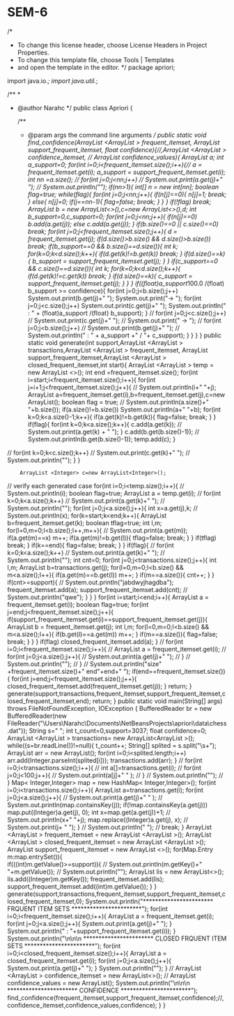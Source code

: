 # SEM-6

/*
 * To change this license header, choose License Headers in Project Properties.
 * To change this template file, choose Tools | Templates
 * and open the template in the editor.
 */
package apriori;

import java.io.*;
import java.util.*;

/**
 *
 * @author Narahc
 */
public class Apriori {

    /**
     * @param args the command line arguments
     */
    public static void find_confidence(ArrayList <ArrayList <Integer>> frequent_itemset,
            ArrayList <Integer> support_frequent_itemset, float confidence){//,ArrayList <ArrayList <Integer>> confidence_itemset,
//            ArrayList <Float> confidence_values){
        ArrayList <Integer> a;
        int a_support=0;
        for(int i=0;i<frequent_itemset.size();i++){//
            a = frequent_itemset.get(i);
            a_support = support_frequent_itemset.get(i);
            int nn =a.size();
//            for(int j=0;j<nn;j++)
//                System.out.print(a.get(j)+" ");
//            System.out.println("");
            if(nn>1){
                int[] n = new int[nn];
                boolean flag=true;
                while(flag){
                    for(int j=0;j<nn;j++){
                        if(n[j]==0){
                            n[j]=1;
                            break;
                        }
                        else{
                            n[j]=0;
                            if(j==nn-1){
                                flag=false;
                                break;
                            }
                        }
                    }
                    if(!flag)
                        break;
                    ArrayList <Integer> b = new ArrayList<>(),c=new ArrayList<>(),d;
                    int b_support=0,c_support=0;
                    for(int j=0;j<nn;j++){
                        if(n[j]==0)
                            b.add(a.get(j));
                        else
                            c.add(a.get(j));
                    }
                    if(b.size()==0 || c.size()==0)
                        break;
                    for(int j=0;j<frequent_itemset.size();j++){
                        d = frequent_itemset.get(j);
                        if(d.size()>b.size() && d.size()>b.size())
                            break;
                        if(b_support==0 && b.size()==d.size()){
                            int k;
                            for(k=0;k<d.size();k++){
                                if(d.get(k)!=b.get(k))
                                    break;
                            }
                            if(d.size()==k){
                                b_support = support_frequent_itemset.get(j);
                            }
                        }
                        if(c_support==0 && c.size()==d.size()){
                            int k;
                            for(k=0;k<d.size();k++){
                                if(d.get(k)!=c.get(k))
                                    break;
                            }
                            if(d.size()==k){
                                c_support = support_frequent_itemset.get(j);
                            }
                        }
                    }
                    if((float)a_support*100.0 /(float) b_support >= confidence){
                        for(int j=0;j<b.size();j++)
                            System.out.print(b.get(j)+" ");
                        System.out.print("-> ");
                        for(int j=0;j<c.size();j++)
                            System.out.print(c.get(j)+" ");
                        System.out.println(" : " + (float)a_support /(float) b_support);
                    }
//                    for(int j=0;j<c.size();j++)
//                        System.out.print(c.get(j)+"  ");
//                    System.out.print("   ->   ");
//                    for(int j=0;j<b.size();j++)
//                        System.out.print(b.get(j)+"  ");
//                    System.out.println(" : " + a_support +" / "+ c_support);
                }
            }
        }
    }
    public static void generate(int support,ArrayList <ArrayList <Integer>> transactions,ArrayList <ArrayList <Integer>> frequent_itemset,
            ArrayList <Integer> support_frequent_itemset,ArrayList <ArrayList <Integer>> closed_frequent_itemset,int start){
        ArrayList <ArrayList <Integer>> temp = new ArrayList <>();
        int end =frequent_itemset.size();
        for(int i=start;i<frequent_itemset.size();i++){
            for(int j=i+1;j<frequent_itemset.size();j++){
//                System.out.println(i+" "+j);
                ArrayList <Integer> a=frequent_itemset.get(i),b=frequent_itemset.get(j),c=new ArrayList<Integer>();
                boolean flag = true;
//                System.out.println(a.size()+" "+b.size());
                if(a.size()!=b.size())
                    System.out.println(a+" "+b);
                for(int k=0;k<a.size()-1;k++){
                    if(a.get(k)!=b.get(k)){
                        flag=false;
                        break;
                    }
                }
                if(flag){
                    for(int k=0;k<a.size();k++){
                        c.add(a.get(k));
//                        System.out.print(a.get(k) + " ");
                    }
                    c.add(b.get(b.size()-1));
//                    System.out.println(b.get(b.size()-1));
                    temp.add(c);
                }
                
//                for(int k=0;k<c.size();k++)
//                    System.out.print(c.get(k)+" ");
//                System.out.println("");
            }
        }
        
        ArrayList <Integer> c=new ArrayList<Integer>();
//        verify each generated case
        for(int i=0;i<temp.size();i++){
//            System.out.println(i);
            boolean flag=true;
            ArrayList <Integer> a = temp.get(i);
//            for(int k=0;k<a.size();k++)
//                    System.out.print(a.get(k)+" ");
//                System.out.println("");
            for(int j=0;j<a.size();j++){
                int x=a.get(j),k;
//                System.out.println(x);
                for(k=start;k<end;k++){
                    ArrayList <Integer> b=frequent_itemset.get(k);
                    boolean tflag=true;
                    int l,m;
                    for(l=0,m=0;l<b.size();l++,m++){
//                        System.out.print(a.get(m));
                        if(a.get(m)==x)
                            m++;
                        if(a.get(m)!=b.get(l)){
                            tflag=false;
                            break;
                        }
                    }
                    if(tflag)
                        break;
                }
                if(k==end){
                    flag=false;
                    break;
                }
            }
            if(flag){
//                for(int k=0;k<a.size();k++)
//                    System.out.print(a.get(k)+" ");
//                System.out.println("");
                int cnt=0;
                for(int j=0;j<transactions.size();j++){
                    int l,m;
                    ArrayList <Integer> b=transactions.get(j);
                    for(l=0,m=0;l<b.size() && m<a.size();l++){
                        if(a.get(m)==b.get(l))
                            m++;
                    }
                    if(m==a.size()){
                        cnt++;
                    }
                }
                if(cnt>=support){
//                        System.out.println("jabdwyjhagdba");
                    frequent_itemset.add(a);
                    support_frequent_itemset.add(cnt);
//                            System.out.println("qwe");
                }
            }
        }
        for(int i=start;i<end;i++){
            ArrayList <Integer> a = frequent_itemset.get(i);
            boolean flag=true;
            for(int j=end;j<frequent_itemset.size();j++){
                if(support_frequent_itemset.get(i)==support_frequent_itemset.get(j)){
                    ArrayList <Integer> b = frequent_itemset.get(j);
                    int l,m;
                    for(l=0,m=0;l<b.size() && m<a.size();l++){
                        if(b.get(l)==a.get(m))
                            m++;
                    }
                    if(m==a.size()){
                        flag=false;
                        break;
                    }
                }
            }
            if(flag)
                closed_frequent_itemset.add(a);
        }
//        for(int i=0;i<frequent_itemset.size();i++){
//            ArrayList <Integer> a = frequent_itemset.get(i);
//            for(int j=0;j<a.size();j++){
//                System.out.print(a.get(j)+" ");
//            }
//            System.out.println("");
//        }
//        System.out.println("size" +frequent_itemset.size()+" end"+end+"        ");
        if(end==frequent_itemset.size()){
            for(int j=end;j<frequent_itemset.size();j++){
                closed_frequent_itemset.add(frequent_itemset.get(j));
            }
            return;
        }
        generate(support,transactions,frequent_itemset,support_frequent_itemset,closed_frequent_itemset,end);
        return;
    }
    public static void main(String[] args) throws FileNotFoundException, IOException {
        BufferedReader br = new BufferedReader(new FileReader("\\Users\\Narahc\\Documents\\NetBeansProjects\\apriori\\data\\chess.dat"));
        String s=" ";
        int t_count=0,support=3037;
        float confidence=0;
        ArrayList <ArrayList <Integer>> transactions= new ArrayList<ArrayList <Integer>>();
        while((s=br.readLine())!=null){
            t_count++;
            String[] splited = s.split("\\s+");
            ArrayList<Integer> arr = new ArrayList<Integer>();
            for(int i=0;i<splited.length;i++)
                arr.add(Integer.parseInt(splited[i]));
            transactions.add(arr);
        }
//        for(int i=0;i<transactions.size();i++){
//            int a[]=transactions.get(i);
//            for(int j=0;j<100;j++){
//                System.out.print(a[j]+" " );
//            }
//            System.out.println("");
//        }
        Map< Integer,Integer> map =  new HashMap< Integer,Integer>();
        for(int i=0;i<transactions.size();i++){
            ArrayList a=transactions.get(i);
            for(int j=0;j<a.size();j++){
//                System.out.print(a.get(j)+" " );
//                    System.out.println(map.containsKey(j));
                if(!map.containsKey(a.get(j)))
                    map.put((Integer)a.get(j), 0);
                int x=map.get(a.get(j))+1;
//                    System.out.println(x+" "+j);
                map.replace((Integer)a.get(j), x);
//                    System.out.print(j+ " ");
            }
//            System.out.println(" ");
//            break;
        }
        ArrayList <ArrayList <Integer>> frequent_itemset =  new ArrayList <ArrayList <Integer>>();
        ArrayList <ArrayList <Integer>> closed_frequent_itemset =  new ArrayList <ArrayList <Integer>>();
        ArrayList <Integer> support_frequent_itemset =  new ArrayList <>();
        for(Map.Entry m:map.entrySet()){  
            if(((int)m.getValue()>=support)){
//                System.out.println(m.getKey()+" "+m.getValue());
//                System.out.println("");
                ArrayList <Integer> lis = new ArrayList<>();
                lis.add((Integer)m.getKey());
                frequent_itemset.add(lis);
                support_frequent_itemset.add((int)m.getValue());
            }
        }
        generate(support,transactions,frequent_itemset,support_frequent_itemset,closed_frequent_itemset,0);
        System.out.println("*********************** FRQUENT ITEM SETS ***********************");
        for(int i=0;i<frequent_itemset.size();i++){
            ArrayList <Integer> a = frequent_itemset.get(i);
            for(int j=0;j<a.size();j++){
                System.out.print(a.get(j)+" ");
            }
            System.out.println(" : "+support_frequent_itemset.get(i));
        }
        System.out.println("\n\n\n *********************** CLOSED FRQUENT ITEM SETS ***********************");
        for(int i=0;i<closed_frequent_itemset.size();i++){
            ArrayList <Integer> a = closed_frequent_itemset.get(i);
            for(int j=0;j<a.size();j++){
                System.out.print(a.get(j)+" ");
            }
            System.out.println("");
        }
//        ArrayList <ArrayList <Integer>> confidence_itemset = new ArrayList<>();
//        ArrayList <Float> confidence_values = new ArrayList<Float>();
        System.out.println("\n\n\n *********************** CONFIDENCE ***********************");
        find_confidence(frequent_itemset,support_frequent_itemset,confidence);//,confidence_itemset,confidence_values,confidence);
    }
}
